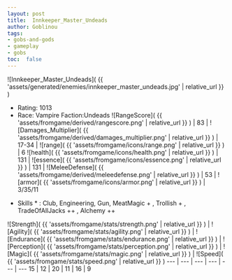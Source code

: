 ```yaml
---
layout: post
title:  Innkeeper_Master_Undeads
author: Goblinou
tags:
- gobs-and-gods
- gameplay
- gobs
toc:  false
---
```


![Innkeeper_Master_Undeads]( {{ 'assets/generated/enemies/innkeeper_master_undeads.jpg' | relative_url }} )
- Rating: 1013
- Race: Vampire  Faction:Undeads
![RangeScore]( {{ 'assets/fromgame/derived/rangescore.png' | relative_url }} ) | 83 | ![Damages_Multiplier]( {{ 'assets/fromgame/derived/damages_multiplier.png' | relative_url }} ) | 17-34 | ![range]( {{ 'assets/fromgame/icons/range.png' | relative_url }} ) | 6
![health]( {{ 'assets/fromgame/icons/health.png' | relative_url }} ) | 131 | ![essence]( {{ 'assets/fromgame/icons/essence.png' | relative_url }} ) | 131 | ![MeleeDefense]( {{ 'assets/fromgame/derived/meleedefense.png' | relative_url }} ) | 53 | ![armor]( {{ 'assets/fromgame/icons/armor.png' | relative_url }} ) | 3/35/11
* Skills * : Club, Engineering, Gun, MeatMagic + , Trollish + , TradeOfAllJacks ++ , Alchemy ++ 

![Strength]( {{ 'assets/fromgame/stats/strength.png' | relative_url }} ) | ![Agility]( {{ 'assets/fromgame/stats/agility.png' | relative_url }} ) | ![Endurance]( {{ 'assets/fromgame/stats/endurance.png' | relative_url }} ) | ![Perception]( {{ 'assets/fromgame/stats/perception.png' | relative_url }} ) | ![Magic]( {{ 'assets/fromgame/stats/magic.png' | relative_url }} ) | ![Speed]( {{ 'assets/fromgame/stats/speed.png' | relative_url }} )
--- | --- | --- | --- | --- | ---
15 | 12 | 20 | 11 | 16 | 9
